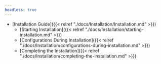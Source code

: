 ```yaml
---
headless: true
---
```

- [Installation Guide]({{< relref "./docs/Installation/Installation.md" >}})
    - [Starting Installation]({{< relref "./docs/Installation/starting-installation.md" >}})
    - [Configurations During Installation]({{< relref "./docs/Installation/configurations-during-installation.md" >}})
    - [Completing the Installation]({{< relref "./docs/Installation/completing-the-installation.md" >}})
